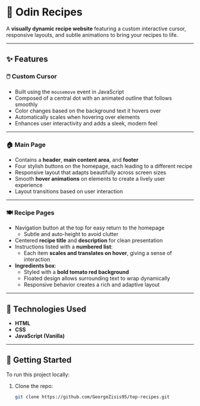 # 🍅 Odin Recipes

A **visually dynamic recipe website** featuring a custom interactive cursor, responsive layouts, and subtle animations to bring your recipes to life.

---

## ✨ Features

### 🖱️ Custom Cursor

- Built using the `mousemove` event in JavaScript
- Composed of a central dot with an animated outline that follows smoothly
- Color changes based on the background text it hovers over
- Automatically scales when hovering over elements
- Enhances user interactivity and adds a sleek, modern feel

---

### 🏠 Main Page

- Contains a **header**, **main content area**, and **footer**
- Four stylish buttons on the homepage, each leading to a different recipe
- Responsive layout that adapts beautifully across screen sizes
- Smooth **hover animations** on elements to create a lively user experience
- Layout transitions based on user interaction

---

### 🍽️ Recipe Pages

- Navigation button at the top for easy return to the homepage
  - Subtle and auto-height to avoid clutter
- Centered **recipe title** and **description** for clean presentation
- Instructions listed with a **numbered list**:
  - Each item **scales and translates on hover**, giving a sense of interaction
- **Ingredients box**:
  - Styled with a **bold tomato red background**
  - Floated design allows surrounding text to wrap dynamically
  - Responsive behavior creates a rich and adaptive layout

---

## 🧪 Technologies Used

- **HTML**
- **CSS**
- **JavaScript (Vanilla)**

---

## 🚀 Getting Started

To run this project locally:

1. Clone the repo:
   ```bash
   git clone https://github.com/GeorgeZisis95/top-recipes.git
